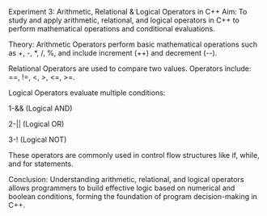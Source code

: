  Experiment 3: Arithmetic, Relational & Logical Operators in C++
 Aim:
To study and apply arithmetic, relational, and logical operators in C++ to perform mathematical operations and conditional evaluations.

Theory:
Arithmetic Operators perform basic mathematical operations such as +, -, *, /, %, and include increment (++) and decrement (--).

Relational Operators are used to compare two values. Operators include: ==, !=, <, >, <=, >=.

Logical Operators evaluate multiple conditions:

1-&& (Logical AND)

2-|| (Logical OR)

3-! (Logical NOT)

These operators are commonly used in control flow structures like if, while, and for statements.
 
Conclusion:
Understanding arithmetic, relational, and logical operators allows programmers to build effective logic based on numerical and boolean conditions, forming the foundation of program decision-making in C++.
